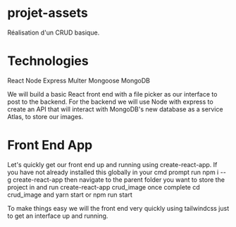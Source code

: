 # projet-assets

Réalisation d'un CRUD basique.

# Technologies
React
Node
Express
Multer
Mongoose
MongoDB 


We will build a basic React front end with a file picker as our interface to post to the backend. For the backend we will use
Node with express to create an API that will interact with MongoDB's new database as a service Atlas, to store our images.

# Front End App

Let's quickly get our front end up and running using create-react-app. If you have not already installed this globally in your cmd prompt run npm i --g create-react-app then navigate to the parent folder you want to store the project in and run create-react-app crud_image once complete cd crud_image and yarn start or npm run start

To make things easy we will the front end very quickly using tailwindcss just to get an interface up and running. 
